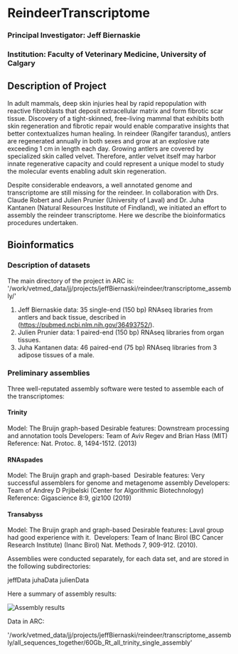 # ReindeerTranscriptome

### Principal Investigator: Jeff Biernaskie
### Institution: Faculty of Veterinary Medicine, University of Calgary

## Description of Project

In adult mammals, deep skin injuries heal by rapid repopulation with reactive fibroblasts that deposit extracellular matrix and form fibrotic scar tissue. Discovery of a tight-skinned, free-living mammal that exhibits both skin regeneration and fibrotic repair would enable comparative insights that better contextualizes human healing. In reindeer (Rangifer tarandus), antlers are regenerated annually in both sexes and grow at an explosive rate exceeding 1 cm in length each day. Growing antlers are covered by specialized skin called velvet. Therefore, antler velvet itself may harbor innate regenerative capacity and could represent a unique model to study the molecular events enabling adult skin regeneration.

Despite considerable endeavors, a well annotated genome and transcriptome are still missing for the reindeer. In collaboration with Drs. Claude Robert and Julien Prunier (University of Laval) and Dr. Juha Kantanen (Natural Resources Institute of Findland), we initiated an effort to assembly the reindeer transcriptome. Here we describe the bioinformatics procedures undertaken.

## Bioinformatics

### Description of datasets

The main directory of the project in ARC is:
'/work/vetmed_data/jj/projects/jeffBiernaski/reindeer/transcriptome_assembly/'

1. Jeff Biernaskie data: 35 single-end (150 bp) RNAseq libraries from antlers and back tissue, described in (https://pubmed.ncbi.nlm.nih.gov/36493752/).
2. Julien Prunier data: 1 paired-end (150 bp) RNAseq libraries from organ tissues.
3. Juha Kantanen data: 46 paired-end (75 bp) RNAseq libraries from 3 adipose tissues of a male.

### Preliminary assemblies

Three well-reputated assembly software were tested to assemble each of the transcriptomes:

#### Trinity
Model: The Bruijn graph-based
Desirable features: Downstream processing and annotation tools
Developers: Team of Aviv Regev and Brian Hass (MIT)
Reference: Nat. Protoc. 8, 1494-1512. (2013)

#### RNAspades
Model: The Bruijn graph and graph-based 
Desirable features: Very successful assemblers for genome and metagenome assembly
Developers: Team of Andrey D Prjibelski (Center for Algorithmic Biotechnology)
Reference: Gigascience 8:9, giz100 (2019)

#### Transabyss
Model: The Bruijn graph and graph-based
Desirable features: Laval group had good experience with it. 
Developers: Team of Inanc Birol (BC Cancer Research Institute)
(Inanc Birol) Nat. Methods 7, 909-912. (2010).

Assemblies were conducted separately, for each data set, and are stored in the following subdirectories:

jeffData
juhaData
julienData

Here a summary of assembly results:

![Assembly results](summary_assemblies.png "Assembly results")





  

Data in ARC:

'/work/vetmed_data/jj/projects/jeffBiernaski/reindeer/transcriptome_assembly/all_sequences_together/60Gb_Rt_all_trinity_single_assembly'



